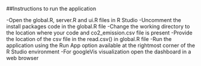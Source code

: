 ##Instructions to run the application

-Open the global.R, server.R and ui.R files in R Studio
-Uncomment the install packages code in the global.R file
-Change the working directory to the location where your code and co2_emission.csv file is present
-Provide the location of the csv file in the read.csv() in global.R file
-Run the application using the Run App option available at the rightmost corner of the R Studio environment
-For googleVis visualization open the dashboard in a web browser

